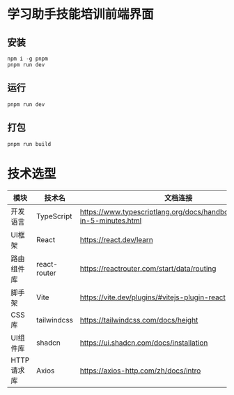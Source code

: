 # 学习助手技能培训前端界面
## 安装
```shell
npm i -g pnpm
pnpm run dev
```
## 运行
```shell
pnpm run dev
```
## 打包
```shell
pnpm run build
```
# 技术选型
模块|技术名|文档连接
---|-----|-------
开发语言|TypeScript|https://www.typescriptlang.org/docs/handbook/typescript-in-5-minutes.html
UI框架|React|https://react.dev/learn
路由组件库|react-router|https://reactrouter.com/start/data/routing
脚手架|Vite|https://vite.dev/plugins/#vitejs-plugin-react
CSS库|tailwindcss|https://tailwindcss.com/docs/height
UI组件库|shadcn|https://ui.shadcn.com/docs/installation
HTTP请求库|Axios|https://axios-http.com/zh/docs/intro
